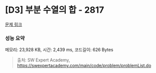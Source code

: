 # [D3] 부분 수열의 합 - 2817 

[문제 링크](https://swexpertacademy.com/main/code/problem/problemDetail.do?contestProbId=AV7IzvG6EksDFAXB) 

### 성능 요약

메모리: 23,928 KB, 시간: 2,439 ms, 코드길이: 626 Bytes



> 출처: SW Expert Academy, https://swexpertacademy.com/main/code/problem/problemList.do